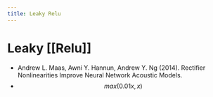 ```yaml
---
title: Leaky Relu
---
```


# Leaky [[Relu]]
- Andrew L. Maas, Awni Y. Hannun, Andrew Y. Ng (2014). Rectifier Nonlinearities Improve Neural Network Acoustic Models.
- $$max(0.01x,x)$$





































